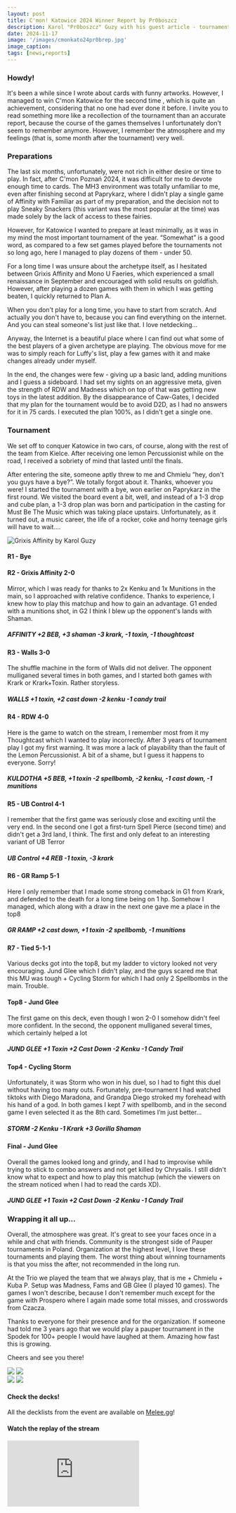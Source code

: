 ```yaml
---
layout: post
title: C'mon! Katowice 2024 Winner Report by Pr0boszcz
description: Karol "Pr0boszcz" Guzy with his guest article - tournament report from C'Mon! Katowice 2024
date: 2024-11-17
image: '/images/cmonkato24pr0brep.jpg'
image_caption:
tags: [news,reports]
---
```


### Howdy!

It's been a while since I wrote about cards with funny artworks. However, I managed to win C'mon Katowice for the second time , which is quite an achievement, considering that no one had ever done it before. I invite you to read something more like a recollection of the tournament than an accurate report, because the course of the games themselves I unfortunately don't seem to remember anymore. However, I remember the atmosphere and my feelings (that is, some month after the tournament) very well.

### Preparations

The last six months, unfortunately, were not rich in either desire or time to play. In fact, after C'mon Poznań 2024, it was difficult for me to devote enough time to cards. The MH3 environment was totally unfamiliar to me, even after finishing second at Paprykarz, where I didn't play a single game of Affinity with Familiar as part of my preparation, and the decision not to play Sneaky Snackers (this variant was the most popular at the time) was made solely by the lack of access to these fairies. 

However, for Katowice I wanted to prepare at least minimally, as it was in my mind the most important tournament of the year. “Somewhat” is a good word, as compared to a few set games played before the tournaments not so long ago, here I managed to play dozens of them - under 50.

For a long time I was unsure about the archetype itself, as I hesitated between Grixis Affinity and Mono U Faeries, which experienced a small renaissance in September and encouraged with solid results on goldfish. However, after playing a dozen games with them in which I was getting beaten, I quickly returned to Plan A.

When you don't play for a long time, you have to start from scratch. And actually you don't have to, because you can find everything on the internet. And you can steal someone's list just like that. I love netdecking…

Anyway, the Internet is a beautiful place where I can find out what some of the best players of a given archetype are playing. The obvious move for me was to simply reach for Luffy's list, play a few games with it and make changes already under myself.

In the end, the changes were few - giving up a basic land, adding munitions and I guess a sideboard. I had set my sights on an aggressive meta, given the strength of RDW and Madness which on top of that was getting new toys in the latest addition. By the disappearance of Caw-Gates, I decided that my plan for the tournament would be to avoid D2D, as I had no answers for it in 75 cards. I executed the plan 100%, as I didn't get a single one.

### Tournament

We set off to conquer Katowice in two cars, of course, along with the rest of the team from Kielce. After receiving one lemon Percussionist while on the road, I received a sobriety of mind that lasted until the finals.

After entering the site, someone aptly threw to me and Chmielu “hey, don't you guys have a bye?”. We totally forgot about it. Thanks, whoever you were! I started the tournament with a bye, won earlier on Paprykarz in the first round. We visited the board event a bit, well, and instead of a 1-3 drop and cube plan, a 1-3 drop plan was born and participation in the casting for Must Be The Music which was taking place upstairs. Unfortunately, as it turned out, a music career, the life of a rocker, coke and horny teenage girls will have to wait....

![Grixis Affinity by Karol Guzy]({{site.baseurl}}/images/cmonkato24finaldeck.jpg)

#### R1 - Bye

#### R2 - Grixis Affinity 2-0
Mirror, which I was ready for thanks to 2x Kenku and 1x Munitions in the main, so I approached with relative confidence. Thanks to experience, I knew how to play this matchup and how to gain an advantage. G1 ended with a munitions shot, in G2 I think I blew up the opponent's lands with Shaman.

##### AFFINITY +2 BEB, +3 shaman -3 krark, -1 toxin, -1 thoughtcast

#### R3 - Walls 3-0 
The shuffle machine in the form of Walls did not deliver. The opponent mulliganed several times in both games, and I started both games with Krark or Krark+Toxin. Rather storyless.

##### WALLS +1 toxin, +2 cast down -2 kenku -1 candy trail

#### R4 - RDW 4-0 
Here is the game to watch on the stream, I remember most from it my Thoughtcast which I wanted to play incorrectly. After 3 years of tournament play I got my first warning. It was more a lack of playability than the fault of the Lemon Percussionist. A bit of a shame, but I guess it happens to everyone. Sorry!

##### KULDOTHA +5 BEB, +1 toxin -2 spellbomb, -2 kenku, -1 cast down, -1 munitions

#### R5 - UB Control 4-1
I remember that the first game was seriously close and exciting until the very end. In the second one I got a first-turn Spell Pierce (second time) and didn't get a 3rd land, I think. The first and only defeat to an interesting variant of UB Terror

##### UB Control +4 REB -1 toxin, -3 krark

#### R6 - GR Ramp 5-1
Here I only remember that I made some strong comeback in G1 from Krark, and defended to the death for a long time being on 1 hp. Somehow I managed, which along with a draw in the next one gave me a place in the top8

##### GR RAMP +2 cast down, +1 toxin -2 spellbomb, -1 munitions

#### R7 - Tied 5-1-1

Various decks got into the top8, but my ladder to victory looked not very encouraging. Jund Glee which I didn't play, and the guys scared me that this MU was tough + Cycling Storm for which I had only 2 Spellbombs in the main. Trouble.

#### Top8 - Jund Glee
The first game on this deck, even though I won 2-0 I somehow didn't feel more confident. In the second, the opponent mulliganed several times, which certainly helped a lot

##### JUND GLEE +1 Toxin +2 Cast Down -2 Kenku -1 Candy Trail

#### Top4 - Cycling Storm
Unfortunately, it was Storm who won in his duel, so I had to fight this duel without having too many outs. Fortunately, pre-tournament I had watched tiktoks with Diego Maradona, and Grandpa Diego stroked my forehead with his hand of a god. In both games I kept 7 with spellbomb, and in the second game I even selected it as the 8th card. Sometimes I’m just better…

##### STORM -2 Kenku -1 Krark +3 Gorilla Shaman

#### Final - Jund Glee
Overall the games looked long and grindy, and I had to improvise while trying to stick to combo answers and not get killed by Chrysalis. I still didn't know what to expect and how to play this matchup (which the viewers on the stream noticed when I had to read the cards XD).

##### JUND GLEE +1 Toxin +2 Cast Down -2 Kenku -1 Candy Trail

### Wrapping it all up...

Overall, the atmosphere was great. It's great to see your faces once in a while and chat with friends. Community is the strongest side of Pauper tournaments in Poland. Organization at the highest level, I love these tournaments and playing them. The worst thing about winning tournaments is that you miss the after, not recommended in the long run.

At the Trio we played the team that we always play, that is me + Chmielu + Kuba P. Setup was Madness, Fams and GB Glee (I played 10 games). The games I won't describe, because I don't remember much except for the game with Prospero where I again made some total misses, and crosswords from Czacza.
 
Thanks to everyone for their presence and for the organization. If someone had told me 3 years ago that we would play a pauper tournament in the Spodek for 100+ people I would have laughed at them. Amazing how fast this is growing. 

Cheers and see you there!


<div class="gallery-box">
  <div class="gallery">
    <img src="/images/cmonkato24final1.jpg" loading="lazy">
    <img src="/images/cmonkato24final2.jpg" loading="lazy">
  </div>
</div>

<div class="gallery-box">
  <div class="gallery">
    <img src="/images/cmonkato24final3.jpg" loading="lazy">
    <img src="/images/cmonkato24final4.jpg" loading="lazy">
  </div>
</div>

#### Check the decks!

All the decklists from the event are available on <a href="https://melee.gg/Tournament/View/132821" target="_blank">Melee.gg</a>! 

#### Watch the replay of the stream

<p><iframe src="https://www.youtube.com/embed/12ymlccjb2Y" loading="lazy" frameborder="0" allowfullscreen></iframe></p>
